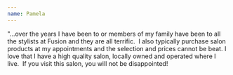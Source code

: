 ```yaml
---
name: Pamela
---
```



"...over the years I have been to or members of my family have been to all the stylists at Fusion and they are all terrific.&nbsp; I also typically purchase salon products at my appointments and the selection and prices cannot be beat. I love that I have a high quality salon, locally owned and operated where I live.&nbsp; If you visit this salon, you will not be disappointed!